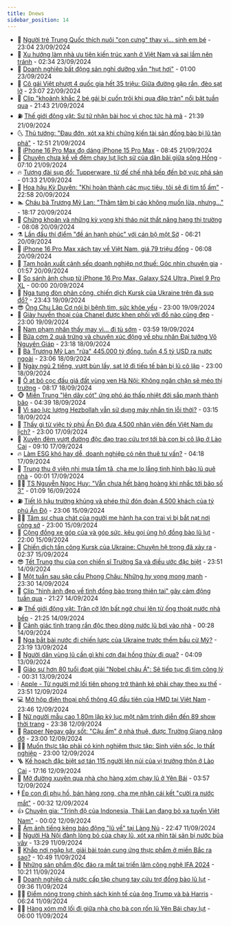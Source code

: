 ```yaml
---
title: Dnews
sidebar_position: 14
---
```


<!-- dantri-dnews:START -->
- 🤠 [Người trẻ Trung Quốc thích nuôi &quot;con cưng&quot; thay vì... sinh em bé](https://dantri.com.vn/doi-song/nguoi-tre-trung-quoc-thich-nuoi-con-cung-thay-vi-sinh-em-be-20240921115156137.htm) - 23:04 23/09/2024
- 🌈 [Xu hướng làm nhà ưu tiên kiến trúc xanh ở Việt Nam và sai lầm nên tránh](https://dantri.com.vn/doi-song/xu-huong-lam-nha-uu-tien-kien-truc-xanh-o-viet-nam-va-sai-lam-nen-tranh-20240920153810322.htm) - 02:34 23/09/2024
- 🐎 [Doanh nghiệp bất động sản nghỉ dưỡng vẫn &quot;hụt hơi&quot;](https://dantri.com.vn/bat-dong-san/doanh-nghiep-bat-dong-san-nghi-duong-van-hut-hoi-20240920160937825.htm) - 01:00 23/09/2024
- 👹 [Cô gái Việt phượt 4 quốc gia hết 35 triệu: Giữa đường gặp rắn, đèo sạt lở](https://dantri.com.vn/du-lich/co-gai-viet-phuot-4-quoc-gia-het-35-trieu-giua-duong-gap-ran-deo-sat-lo-20240921215459147.htm) - 23:07 22/09/2024
- 🫶 [Clip &quot;khoảnh khắc 2 bé gái bị cuốn trôi khi qua đập tràn&quot; nổi bật tuần qua](https://dantri.com.vn/suc-manh-so/clip-khoanh-khac-2-be-gai-bi-cuon-troi-khi-qua-dap-tran-noi-bat-tuan-qua-20240922012543410.htm) - 21:43 21/09/2024
- ⛽️ [Thế giới động vật: Sư tử nhận bài học vì chọc tức hà mã](https://dantri.com.vn/khoa-hoc-cong-nghe/the-gioi-dong-vat-su-tu-nhan-bai-hoc-vi-choc-tuc-ha-ma-20240922042456582.htm) - 21:39 21/09/2024
- 🌜 [Thủ tướng: &quot;Đau đớn, xót xa khi chứng kiến tài sản đồng bào bị lũ tàn phá&quot;](https://dantri.com.vn/xa-hoi/thu-tuong-dau-don-xot-xa-khi-chung-kien-tai-san-dong-bao-bi-lu-tan-pha-20240921195026945.htm) - 12:51 21/09/2024
- 💪 [iPhone 16 Pro Max đọ dáng iPhone 15 Pro Max](https://dantri.com.vn/suc-manh-so/iphone-16-pro-max-do-dang-iphone-15-pro-max-20240920235419800.htm) - 08:45 21/09/2024
- 🎊 [Chuyện chưa kể về đêm chạy lụt lịch sử của dân bãi giữa sông Hồng](https://dantri.com.vn/xa-hoi/chuyen-chua-ke-ve-dem-chay-lut-lich-su-cua-dan-bai-giua-song-hong-20240920232534963.htm) - 07:10 21/09/2024
- 🔥 [Tượng đài sụp đổ: Tupperware, từ đế chế nhà bếp đến bờ vực phá sản](https://dantri.com.vn/kinh-doanh/tuong-dai-sup-do-tupperware-tu-de-che-nha-bep-den-bo-vuc-pha-san-20240921020238138.htm) - 01:33 21/09/2024
- 👀 [Hoa hậu Kỳ Duyên: &quot;Khi hoàn thành các mục tiêu, tôi sẽ đi tìm tổ ấm&quot;](https://dantri.com.vn/giai-tri/hoa-hau-ky-duyen-khi-hoan-thanh-cac-muc-tieu-toi-se-di-tim-to-am-20240919105358335.htm) - 22:58 20/09/2024
- 🏊 [Cháu bà Trương Mỹ Lan: &quot;Thâm tâm bị cáo không muốn lừa, nhưng...&quot;](https://dantri.com.vn/phap-luat/chau-ba-truong-my-lan-tham-tam-bi-cao-khong-muon-lua-nhung-20240920210004908.htm) - 18:17 20/09/2024
- 🥸 [Chứng khoán và những kỳ vọng khi tháo nút thắt nâng hạng thị trường](https://dantri.com.vn/kinh-doanh/chung-khoan-va-nhung-ky-vong-khi-thao-nut-that-nang-hang-thi-truong-20240920112929793.htm) - 08:08 20/09/2024
- ⚗️ [Lần đầu thí điểm &quot;đề án hạnh phúc&quot; với cán bộ một Sở](https://dantri.com.vn/lao-dong-viec-lam/lan-dau-thi-diem-de-an-hanh-phuc-voi-can-bo-mot-so-20240920114456714.htm) - 06:21 20/09/2024
- 🐲 [iPhone 16 Pro Max xách tay về Việt Nam, giá 79 triệu đồng](https://dantri.com.vn/suc-manh-so/iphone-16-pro-max-xach-tay-ve-viet-nam-gia-79-trieu-dong-20240920130029193.htm) - 06:08 20/09/2024
- 🌁 [Tạm hoãn xuất cảnh sếp doanh nghiệp nợ thuế: Góc nhìn chuyên gia](https://dantri.com.vn/kinh-doanh/tam-hoan-xuat-canh-sep-doanh-nghiep-no-thue-goc-nhin-chuyen-gia-20240919161558974.htm) - 01:57 20/09/2024
- 🧐 [So sánh ảnh chụp từ iPhone 16 Pro Max, Galaxy S24 Ultra, Pixel 9 Pro XL](https://dantri.com.vn/suc-manh-so/so-sanh-anh-chup-tu-iphone-16-pro-max-galaxy-s24-ultra-pixel-9-pro-xl-20240920020125589.htm) - 00:00 20/09/2024
- 👹 [Nga tung đòn phản công, chiến dịch Kursk của Ukraine trên đà sụp đổ?](https://dantri.com.vn/the-gioi/nga-tung-don-phan-cong-chien-dich-kursk-cua-ukraine-tren-da-sup-do-20240918190929947.htm) - 23:43 19/09/2024
- 😎 [Ông Chu Lập Cơ nói bị bệnh tim, sức khỏe yếu](https://dantri.com.vn/phap-luat/ong-chu-lap-co-noi-bi-benh-tim-suc-khoe-yeu-20240919210048200.htm) - 23:00 19/09/2024
- 🤭 [Giày huyền thoại của Chanel được khen phối với đồ nào cũng đẹp](https://dantri.com.vn/giai-tri/giay-huyen-thoai-cua-chanel-duoc-khen-phoi-voi-do-nao-cung-dep-20240822220000368.htm) - 23:00 19/09/2024
- 🦣 [Nam phạm nhân thấy may vì... đi tù sớm](https://dantri.com.vn/an-sinh/nam-pham-nhan-thay-may-vi-di-tu-som-20240918231435606.htm) - 03:59 19/09/2024
- 🙉 [Bữa cơm 2 quả trứng và chuyện xúc động về phu nhân Đại tướng Võ Nguyên Giáp](https://dantri.com.vn/doi-song/bua-com-2-qua-trung-va-chuyen-xuc-dong-ve-phu-nhan-dai-tuong-vo-nguyen-giap-20240918213739879.htm) - 23:18 18/09/2024
- 🗽 [Bà Trương Mỹ Lan &quot;rửa&quot; 445.000 tỷ đồng, tuồn 4,5 tỷ USD ra nước ngoài](https://dantri.com.vn/phap-luat/ba-truong-my-lan-rua-445000-ty-dong-tuon-45-ty-usd-ra-nuoc-ngoai-20240918092938831.htm) - 23:06 18/09/2024
- 🐻 [Ngày ngủ 2 tiếng, vượt bùn lầy, sạt lở đi tiếp tế bản bị lũ cô lập](https://dantri.com.vn/an-sinh/ngay-ngu-2-tieng-vuot-bun-lay-sat-lo-di-tiep-te-ban-bi-lu-co-lap-20240917165048030.htm) - 23:00 18/09/2024
- 🫣 [Ồ ạt bỏ cọc đấu giá đất vùng ven Hà Nội: Không ngăn chặn sẽ méo thị trường](https://dantri.com.vn/bat-dong-san/o-at-bo-coc-dau-gia-dat-vung-ven-ha-noi-khong-ngan-chan-se-meo-thi-truong-20240918131201640.htm) - 08:17 18/09/2024
- 🐵 [Miền Trung &quot;lên dây cót&quot; ứng phó áp thấp nhiệt đới sắp mạnh thành bão](https://dantri.com.vn/xa-hoi/mien-trung-len-day-cot-ung-pho-ap-thap-nhiet-doi-sap-manh-thanh-bao-20240918095017306.htm) - 04:39 18/09/2024
- 🥷 [Vì sao lực lượng Hezbollah vẫn sử dụng máy nhắn tin lỗi thời?](https://dantri.com.vn/suc-manh-so/vi-sao-luc-luong-hezbollah-van-su-dung-may-nhan-tin-loi-thoi-20240918101136231.htm) - 03:15 18/09/2024
- 🐻 [Thấy gì từ việc tỷ phú Ấn Độ đưa 4.500 nhân viên đến Việt Nam du lịch?](https://dantri.com.vn/du-lich/thay-gi-tu-viec-ty-phu-an-do-dua-4500-nhan-vien-den-viet-nam-du-lich-20240915123541180.htm) - 23:00 17/09/2024
- 🥸 [Xuyên đêm vượt đường độc đạo trao cứu trợ tới bà con bị cô lập ở Lào Cai](https://dantri.com.vn/tam-long-nhan-ai/xuyen-dem-vuot-duong-doc-dao-trao-cuu-tro-toi-ba-con-bi-co-lap-o-lao-cai-20240917145001177.htm) - 09:10 17/09/2024
- 🔥 [Làm ESG khó hay dễ, doanh nghiệp có nên thuê tư vấn?](https://dantri.com.vn/kinh-doanh/lam-esg-kho-hay-de-doanh-nghiep-co-nen-thue-tu-van-20240830080611977.htm) - 04:18 17/09/2024
- 🥰 [Trung thu ở viện nhi mưa tầm tã, cha mẹ lo lắng tình hình bão lũ quê nhà](https://dantri.com.vn/suc-khoe/trung-thu-o-vien-nhi-mua-tam-ta-cha-me-lo-lang-tinh-hinh-bao-lu-que-nha-20240916131904990.htm) - 00:01 17/09/2024
- 👨‍🏫 [TS Nguyễn Ngọc Huy: &quot;Vẫn chưa hết bàng hoàng khi nhắc tới bão số 3&quot;](https://dantri.com.vn/khoa-hoc-cong-nghe/ts-nguyen-ngoc-huy-van-chua-het-bang-hoang-khi-nhac-toi-bao-so-3-20240916021653100.htm) - 01:09 16/09/2024
- ⛽️ [Tiết lộ hậu trường khủng và phép thử đón đoàn 4.500 khách của tỷ phú Ấn Độ](https://dantri.com.vn/du-lich/tiet-lo-hau-truong-khung-va-phep-thu-don-doan-4500-khach-cua-ty-phu-an-do-20240915120242579.htm) - 23:06 15/09/2024
- 🧑‍💻 [Tâm sự chua chát của người mẹ hành hạ con trai vì bị bắt nạt nơi công sở](https://dantri.com.vn/giao-duc/tam-su-chua-chat-cua-nguoi-me-hanh-ha-con-trai-vi-bi-bat-nat-noi-cong-so-20240913183327250.htm) - 23:00 15/09/2024
- 💪 [Cộng đồng xe góp của và góp sức, kêu gọi ủng hộ đồng bào lũ lụt](https://dantri.com.vn/o-to-xe-may/cong-dong-xe-gop-cua-va-gop-suc-keu-goi-ung-ho-dong-bao-lu-lut-20240915234330027.htm) - 22:00 15/09/2024
- 🔭 [Chiến dịch tấn công Kursk của Ukraine: Chuyện hệ trọng đã xảy ra](https://dantri.com.vn/the-gioi/chien-dich-tan-cong-kursk-cua-ukraine-chuyen-he-trong-da-xay-ra-20240909145731796.htm) - 02:37 15/09/2024
- 😎 [Tết Trung thu của con chiến sĩ Trường Sa và điều ước đặc biệt](https://dantri.com.vn/tam-long-nhan-ai/tet-trung-thu-cua-con-chien-si-truong-sa-va-dieu-uoc-dac-biet-20240915005857882.htm) - 23:51 14/09/2024
- 🦩 [Một tuần sau sập cầu Phong Châu: Những hy vọng mong manh](https://dantri.com.vn/xa-hoi/mot-tuan-sau-sap-cau-phong-chau-nhung-hy-vong-mong-manh-20240915014954474.htm) - 23:30 14/09/2024
- 🐻 [Clip &quot;hình ảnh đẹp về tình đồng bào trong thiên tai&quot; gây cảm động tuần qua](https://dantri.com.vn/suc-manh-so/clip-hinh-anh-dep-ve-tinh-dong-bao-trong-thien-tai-gay-cam-dong-tuan-qua-20240915020925574.htm) - 21:27 14/09/2024
- ⛽️ [Thế giới động vật: Trăn cỡ lớn bất ngờ chui lên từ ống thoát nước nhà bếp](https://dantri.com.vn/khoa-hoc-cong-nghe/the-gioi-dong-vat-tran-co-lon-bat-ngo-chui-len-tu-ong-thoat-nuoc-nha-bep-20240915041053778.htm) - 21:25 14/09/2024
- 📝 [Cảnh giác tình trạng rắn độc theo dòng nước lũ bơi vào nhà](https://dantri.com.vn/khoa-hoc-cong-nghe/canh-giac-tinh-trang-ran-doc-theo-dong-nuoc-lu-boi-vao-nha-20240914021346104.htm) - 00:28 14/09/2024
- 💯 [Nga bắt bài nước đi chiến lược của Ukraine trước thềm bầu cử Mỹ?](https://dantri.com.vn/the-gioi/nga-bat-bai-nuoc-di-chien-luoc-cua-ukraine-truoc-them-bau-cu-my-20240912154345860.htm) - 23:19 13/09/2024
- 🤠 [Người dân vùng lũ cần gì khi cơn đại hồng thủy đi qua?](https://dantri.com.vn/doi-song/nguoi-dan-vung-lu-can-gi-khi-con-dai-hong-thuy-di-qua-20240913075848446.htm) - 04:09 13/09/2024
- 🧐 [Giáo sư hơn 80 tuổi đoạt giải &quot;Nobel châu Á&quot;: Sẽ tiếp tục đi tìm công lý](https://dantri.com.vn/suc-khoe/giao-su-hon-80-tuoi-doat-giai-nobel-chau-a-se-tiep-tuc-di-tim-cong-ly-20240913013625550.htm) - 00:31 13/09/2024
- 🕯 [Apple - Từ người mở lối tiên phong trở thành kẻ phải chạy theo xu thế](https://dantri.com.vn/suc-manh-so/apple-tu-nguoi-mo-loi-tien-phong-tro-thanh-ke-phai-chay-theo-xu-the-20240913005856111.htm) - 23:51 12/09/2024
- 💻 [Mở hộp điện thoại phổ thông 4G đầu tiên của HMD tại Việt Nam](https://dantri.com.vn/suc-manh-so/mo-hop-dien-thoai-pho-thong-4g-dau-tien-cua-hmd-tai-viet-nam-20240912204005414.htm) - 23:46 12/09/2024
- 🌋 [Nữ người mẫu cao 1,80m lập kỷ lục một năm trình diễn đến 89 show thời trang](https://dantri.com.vn/giai-tri/nu-nguoi-mau-cao-180m-lap-ky-luc-mot-nam-trinh-dien-den-89-show-thoi-trang-20240830144648571.htm) - 23:38 12/09/2024
- 🤖 [Rapper Negav gây sốt: &quot;Cậu ấm&quot; ở nhà thuê, được Trường Giang nâng đỡ](https://dantri.com.vn/giai-tri/rapper-negav-gay-sot-cau-am-o-nha-thue-duoc-truong-giang-nang-do-20240909042907511.htm) - 23:00 12/09/2024
- 🧑‍💻 [Muốn thực tập phải có kinh nghiệm thực tập: Sinh viên sốc, lo thất nghiệp](https://dantri.com.vn/giao-duc/muon-thuc-tap-phai-co-kinh-nghiem-thuc-tap-sinh-vien-soc-lo-that-nghiep-20240912131256258.htm) - 23:00 12/09/2024
- 🪜 [Kế hoạch đặc biệt sơ tán 115 người lên núi của vị trưởng thôn ở Lào Cai](https://dantri.com.vn/xa-hoi/ke-hoach-dac-biet-so-tan-115-nguoi-len-nui-cua-vi-truong-thon-o-lao-cai-20240912225858801.htm) - 17:16 12/09/2024
- 🚀 [Mở đường xuyên qua nhà cho hàng xóm chạy lũ ở Yên Bái](https://dantri.com.vn/xa-hoi/mo-duong-xuyen-qua-nha-cho-hang-xom-chay-lu-o-yen-bai-20240912100245134.htm) - 03:57 12/09/2024
- 🕴 [Ép con đi phụ hồ, bán hàng rong, cha mẹ nhận cái kết &quot;cười ra nước mắt&quot;](https://dantri.com.vn/giao-duc/ep-con-di-phu-ho-ban-hang-rong-cha-me-nhan-cai-ket-cuoi-ra-nuoc-mat-20240911095058971.htm) - 00:32 12/09/2024
- 👍 [Chuyên gia: &quot;Trình độ của Indonesia, Thái Lan đang bỏ xa tuyển Việt Nam&quot;](https://dantri.com.vn/the-thao/chuyen-gia-trinh-do-cua-indonesia-thai-lan-dang-bo-xa-tuyen-viet-nam-20240912010906147.htm) - 00:02 12/09/2024
- 🥳 [Ám ảnh tiếng kẻng báo động &quot;lũ về&quot; tại Làng Nủ](https://dantri.com.vn/xa-hoi/am-anh-tieng-keng-bao-dong-lu-ve-tai-lang-nu-20240912001951460.htm) - 22:47 11/09/2024
- 🥳 [Người Hà Nội đành lòng bỏ của chạy lũ, xót xa nhìn tài sản bị nước bủa vây](https://dantri.com.vn/doi-song/nguoi-ha-noi-danh-long-bo-cua-chay-lu-xot-xa-nhin-tai-san-bi-nuoc-bua-vay-20240911200832069.htm) - 13:29 11/09/2024
- 🦩 [Khắp nơi ngập lụt, giải bài toán cung ứng thực phẩm ở miền Bắc ra sao?](https://dantri.com.vn/kinh-doanh/khap-noi-ngap-lut-giai-bai-toan-cung-ung-thuc-pham-o-mien-bac-ra-sao-20240911173221139.htm) - 10:49 11/09/2024
- 🗽 [Những sản phẩm độc đáo ra mắt tại triển lãm công nghệ IFA 2024](https://dantri.com.vn/suc-manh-so/nhung-san-pham-doc-dao-ra-mat-tai-trien-lam-cong-nghe-ifa-2024-20240911154635652.htm) - 10:21 11/09/2024
- 🤖 [Doanh nghiệp cả nước cấp tập chung tay cứu trợ đồng bào lũ lụt](https://dantri.com.vn/kinh-doanh/doanh-nghiep-ca-nuoc-cap-tap-chung-tay-cuu-tro-dong-bao-lu-lut-20240911154516824.htm) - 09:36 11/09/2024
- 🧑‍🏫 [Điểm nóng trong chính sách kinh tế của ông Trump và bà Harris](https://dantri.com.vn/kinh-doanh/diem-nong-trong-chinh-sach-kinh-te-cua-ong-trump-va-ba-harris-20240911012057017.htm) - 06:24 11/09/2024
- 👨‍🏫 [Hàng xóm mở lối đi giữa nhà cho bà con rốn lũ Yên Bái chạy lụt](https://dantri.com.vn/xa-hoi/hang-xom-mo-loi-di-giua-nha-cho-ba-con-ron-lu-yen-bai-chay-lut-20240911113454672.htm) - 06:00 11/09/2024<!-- dantri-dnews:END -->
